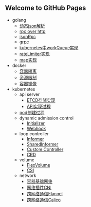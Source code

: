 ## Welcome to GitHub Pages
- golang
  - [动态json解析](/categories/golang/动态json解析.md)
  - [rpc over http](/categories/golang/rpcOverHttp.md)
  - [jsonRpc](/categories/golang/jsonrpc.md)
  - [grpc](/categories/golang/grpc.md)
  - [kubernetes中workQueue实现](/categories/golang/workqueue实现.md)
  - [rateLimiter实现](/categories/golang/ratelimit实现.md)
  - [map实现](/categories/golang/map和cmap.md)
- docker
  - [容器隔离](/categories/docker/docker_namespace.md)
  - [资源限制](/categories/docker/docker_cgroup.md)
  - [容器镜像](/categories/docker/rootfs.md)
- kubernetes
  - api server
    - [ETCD存储实现](/categories/kubernetes/apiserver/etcd存储.md)
    - [API实现过程](/categories/kubernetes/apiserver/API安装.md)
  - [pod创建过程](https://github.com/yansunkai/what-happens-when-k8s/blob/master/README.md)
  - dynamic admission control
    - [Initializer](/categories/kubernetes/dynamic_admission_control.md)
    - [Webhook](/categories/kubernetes/mutating_admission_webhook.md)
  - loop controller
    - [Informer](/categories/kubernetes/informer.md)
    - [SharedInformer](/categories/kubernetes/shared_informer.md)
    - [Custom Controller](/categories/kubernetes/custom_controller.md)
    - [CRD](/categories/kubernetes/custom_resource_definition.md)
  - volume
    - [FlexVolume](/categories/kubernetes/storage/flexvolume.md)
    - [CSI](/categories/kubernetes/storage/csi.md)
  - network
    - [容器基础网络](/categories/kubernetes/network/docker0.md)
    - [网络插件CNI](/categories/kubernetes/network/cni.md)
    - [跨网络通信Flannel](/categories/kubernetes/network/flannel.md)
    - [跨网络通信Calico](/categories/kubernetes/network/calico.md)